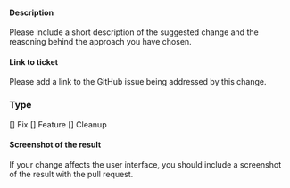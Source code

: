 #### Description

Please include a short description of the suggested change and the reasoning behind the approach you have chosen.

#### Link to ticket

Please add a link to the GitHub issue being addressed by this change.

### Type

[] Fix
[] Feature
[] Cleanup 

#### Screenshot of the result

If your change affects the user interface, you should include a screenshot of the result with the pull request.
